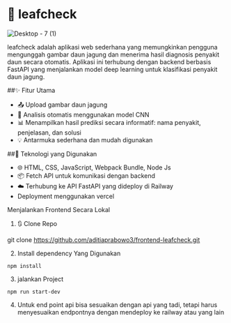 # 🌿 leafcheck

![Desktop - 7 (1)](https://github.com/user-attachments/assets/009be661-a80e-44a1-963a-e1b2362db338)

leafcheck adalah aplikasi web sederhana yang memungkinkan pengguna mengunggah gambar daun jagung dan menerima hasil diagnosis penyakit daun secara otomatis. Aplikasi ini terhubung dengan backend berbasis FastAPI yang menjalankan model deep learning untuk klasifikasi penyakit daun jagung.

##✨ Fitur Utama
- 📤 Upload gambar daun jagung
- 🤖 Analisis otomatis menggunakan model CNN
- 📊 Menampilkan hasil prediksi secara informatif: nama penyakit, penjelasan, dan solusi
- 💡 Antarmuka sederhana dan mudah digunakan

##🔧 Teknologi yang Digunakan
- 🌐 HTML, CSS, JavaScript, Webpack Bundle, Node Js
- 📦 Fetch API untuk komunikasi dengan backend
- ☁️ Terhubung ke API FastAPI yang dideploy di Railway
- Deployment menggunakan vercel

Menjalankan Frontend Secara Lokal

1. 🔃 Clone Repo

git clone https://github.com/aditiaprabowo3/frontend-leafcheck.git

2. Install dependency Yang Digunakan
``` bin
npm install
```

3. jalankan Project
``` bin
npm run start-dev
```

4. Untuk end point api bisa sesuaikan dengan api yang tadi, tetapi harus menyesuaikan endpontnya dengan mendeploy ke railway atau yang lain
